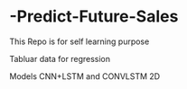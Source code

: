 # -Predict-Future-Sales


This Repo is for self learning purpose   

Tabluar data for regression 

Models CNN+LSTM and CONVLSTM 2D
